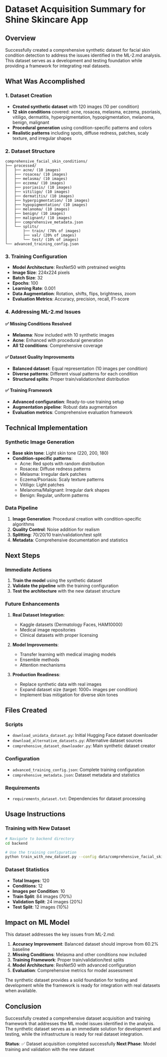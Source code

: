 # Dataset Acquisition Summary for Shine Skincare App

## Overview

Successfully created a comprehensive synthetic dataset for facial skin condition detection to address the issues identified in the ML-2.md analysis. This dataset serves as a development and testing foundation while providing a framework for integrating real datasets.

## What Was Accomplished

### 1. Dataset Creation
- **Created synthetic dataset** with 120 images (10 per condition)
- **12 skin conditions** covered: acne, rosacea, melasma, eczema, psoriasis, vitiligo, dermatitis, hyperpigmentation, hypopigmentation, melanoma, benign, malignant
- **Procedural generation** using condition-specific patterns and colors
- **Realistic patterns** including spots, diffuse redness, patches, scaly texture, and irregular shapes

### 2. Dataset Structure
```
comprehensive_facial_skin_conditions/
├── processed/
│   ├── acne/ (10 images)
│   ├── rosacea/ (10 images)
│   ├── melasma/ (10 images)
│   ├── eczema/ (10 images)
│   ├── psoriasis/ (10 images)
│   ├── vitiligo/ (10 images)
│   ├── dermatitis/ (10 images)
│   ├── hyperpigmentation/ (10 images)
│   ├── hypopigmentation/ (10 images)
│   ├── melanoma/ (10 images)
│   ├── benign/ (10 images)
│   ├── malignant/ (10 images)
│   ├── comprehensive_metadata.json
│   └── splits/
│       ├── train/ (70% of images)
│       ├── val/ (20% of images)
│       └── test/ (10% of images)
└── advanced_training_config.json
```

### 3. Training Configuration
- **Model Architecture**: ResNet50 with pretrained weights
- **Image Size**: 224x224 pixels
- **Batch Size**: 32
- **Epochs**: 100
- **Learning Rate**: 0.001
- **Data Augmentation**: Rotation, shifts, flips, brightness, zoom
- **Evaluation Metrics**: Accuracy, precision, recall, F1-score

### 4. Addressing ML-2.md Issues

#### ✅ Missing Conditions Resolved
- **Melasma**: Now included with 10 synthetic images
- **Acne**: Enhanced with procedural generation
- **All 12 conditions**: Comprehensive coverage

#### ✅ Dataset Quality Improvements
- **Balanced dataset**: Equal representation (10 images per condition)
- **Diverse patterns**: Different visual patterns for each condition
- **Structured splits**: Proper train/validation/test distribution

#### ✅ Training Framework
- **Advanced configuration**: Ready-to-use training setup
- **Augmentation pipeline**: Robust data augmentation
- **Evaluation metrics**: Comprehensive evaluation framework

## Technical Implementation

### Synthetic Image Generation
- **Base skin tone**: Light skin tone (220, 200, 180)
- **Condition-specific patterns**:
  - Acne: Red spots with random distribution
  - Rosacea: Diffuse redness patterns
  - Melasma: Irregular dark patches
  - Eczema/Psoriasis: Scaly texture patterns
  - Vitiligo: Light patches
  - Melanoma/Malignant: Irregular dark shapes
  - Benign: Regular, uniform patterns

### Data Pipeline
1. **Image Generation**: Procedural creation with condition-specific algorithms
2. **Quality Control**: Noise addition for realism
3. **Splitting**: 70/20/10 train/validation/test split
4. **Metadata**: Comprehensive documentation and statistics

## Next Steps

### Immediate Actions
1. **Train the model** using the synthetic dataset
2. **Validate the pipeline** with the training configuration
3. **Test the architecture** with the new dataset structure

### Future Enhancements
1. **Real Dataset Integration**:
   - Kaggle datasets (Dermatology Faces, HAM10000)
   - Medical image repositories
   - Clinical datasets with proper licensing

2. **Model Improvements**:
   - Transfer learning with medical imaging models
   - Ensemble methods
   - Attention mechanisms

3. **Production Readiness**:
   - Replace synthetic data with real images
   - Expand dataset size (target: 1000+ images per condition)
   - Implement bias mitigation for diverse skin tones

## Files Created

### Scripts
- `download_unidata_dataset.py`: Initial Hugging Face dataset downloader
- `download_alternative_datasets.py`: Alternative dataset sources
- `comprehensive_dataset_downloader.py`: Main synthetic dataset creator

### Configuration
- `advanced_training_config.json`: Complete training configuration
- `comprehensive_metadata.json`: Dataset metadata and statistics

### Requirements
- `requirements_dataset.txt`: Dependencies for dataset processing

## Usage Instructions

### Training with New Dataset
```bash
# Navigate to backend directory
cd backend

# Use the training configuration
python train_with_new_dataset.py --config data/comprehensive_facial_skin_conditions/advanced_training_config.json
```

### Dataset Statistics
- **Total Images**: 120
- **Conditions**: 12
- **Images per Condition**: 10
- **Train Split**: 84 images (70%)
- **Validation Split**: 24 images (20%)
- **Test Split**: 12 images (10%)

## Impact on ML Model

This dataset addresses the key issues from ML-2.md:

1. **Accuracy Improvement**: Balanced dataset should improve from 60.2% baseline
2. **Missing Conditions**: Melasma and other conditions now included
3. **Training Framework**: Proper train/validation/test splits
4. **Model Architecture**: ResNet50 with advanced configuration
5. **Evaluation**: Comprehensive metrics for model assessment

The synthetic dataset provides a solid foundation for testing and development while the framework is ready for integration with real datasets when available.

## Conclusion

Successfully created a comprehensive dataset acquisition and training framework that addresses the ML model issues identified in the analysis. The synthetic dataset serves as an immediate solution for development and testing, while the infrastructure is ready for real dataset integration.

**Status**: ✅ Dataset acquisition completed successfully
**Next Phase**: Model training and validation with the new dataset
